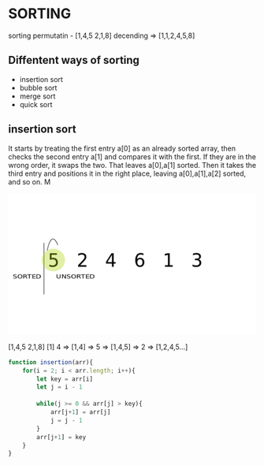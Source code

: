 # SORTING

sorting permutatin - [1,4,5 2,1,8] decending => [1,1,2,4,5,8]

## Diffentent ways of sorting
 -  insertion sort
 - bubble sort
 - merge sort
 - quick sort

## insertion sort
It starts by treating the first
entry a[0] as an already sorted array, then checks the second entry a[1] and compares it with
the first. If they are in the wrong order, it swaps the two. That leaves a[0],a[1] sorted.
Then it takes the third entry and positions it in the right place, leaving a[0],a[1],a[2]
sorted, and so on. M

![insertion sort gif](./insertion.gif)

[1,4,5 2,1,8]
[1] 4 => [1,4] => 5 => [1,4,5] => 2 => [1,2,4,5...]

```javascript
function insertion(arr){
    for(i = 2; i < arr.length; i++){
        let key = arr[i]
        let j = i - 1

        while(j >= 0 && arr[j] > key){
            arr[j+1] = arr[j]
            j = j - 1
        }
        arr[j+1] = key
    }
}
```